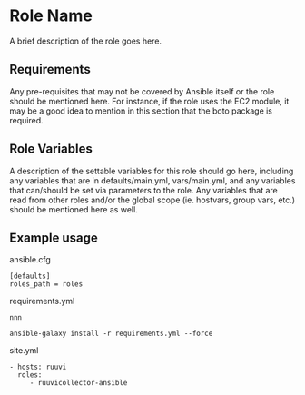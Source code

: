 Role Name
=========

A brief description of the role goes here.

Requirements
------------

Any pre-requisites that may not be covered by Ansible itself or the role should be mentioned here. For instance, if the role uses the EC2 module, it may be a good idea to mention in this section that the boto package is required.

Role Variables
--------------

A description of the settable variables for this role should go here, including any variables that are in defaults/main.yml, vars/main.yml, and any variables that can/should be set via parameters to the role. Any variables that are read from other roles and/or the global scope (ie. hostvars, group vars, etc.) should be mentioned here as well.


Example usage
----------------

ansible.cfg
```
[defaults]
roles_path = roles
```

requirements.yml
```
nnn
```

`ansible-galaxy install -r requirements.yml --force`

site.yml
```
- hosts: ruuvi
  roles:
     - ruuvicollector-ansible
```

